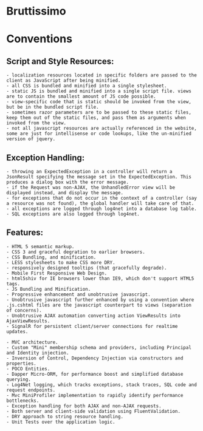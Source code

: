Bruttissimo
===========


Conventions
===========


Script and Style Resources:
---------------------------

	- localization resources located in specific folders are passed to the client as JavaScript after being minified.
	- all CSS is bundled and minified into a single stylesheet.
	- static JS is bundled and minified into a single script file. views are to contain the smallest amount of JS code possible.
	- view-specific code that is static should be invoked from the view, but be in the bundled script file.
	- sometimes razor parameters are to be passed to these static files, keep them out of the static files, and pass them as arguments when invoked from the view.
	- not all javascript resources are actually referenced in the website, some are just for intellisense or code lookups, like the un-minified version of jquery.


Exception Handling:
-------------------

	- throwing an ExpectedException in a controller will return a JsonResult specifying the message set in the ExpectedException. This produces a dialog box with the error message.
	- if the Request was non-AJAX, the UnhandledError view will be displayed instead, and display the message.
	- for exceptions that do not occur in the context of a controller (say a resource was not found), the global handler will take care of that.
	- all exceptions are logged through log4net into a database log table.
	- SQL exceptions are also logged through log4net.


Features:
---------

	- HTML 5 semantic markup.
	- CSS 3 and graceful degration to earlier browsers.
	- CSS Bundling, and minification.
	- LESS stylesheets to make CSS more DRY.
	- responsively designed tooltips (that gracefully degrade).
	- Mobile First Responsive Web Design.
	- html5shiv for IE browsers lower than IE9, which don't support HTML5 tags.
	- JS Bundling and Minification.
	- Progressive enhancement and unobtrusive javascript.
	- Unobtrusive javascript further enhanced by using a convention where .js.cshtml files are the javascript counterpart to views (separation of concerns).
	- Unobtrusive AJAX automation converting action ViewResults into AjaxViewResults.
	- SignalR for persistent client/server connections for realtime updates.

	- MVC architecture.
	- Custom "Mini" membership schema and providers, including Principal and Identity injection.
	- Inversion of Control, Dependency Injection via constructors and properties.
	- POCO Entities.
	- Dapper Micro-ORM, for performance boost and simplified database querying.
	- Log4Net logging, which tracks exceptions, stack traces, SQL code and request endpoints.
	- Mvc MiniProfiler implementation to rapidly identify performance bottlenecks.
	- Exception handling for both AJAX and non-AJAX requests.
	- Both server and client-side validation using FluentValidation.
	- DRY approach to string resource handling.
	- Unit Tests over the application logic.
